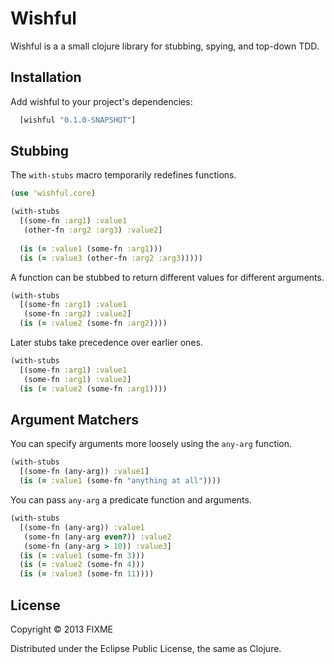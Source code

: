 Wishful
=======

Wishful is a a small clojure library for stubbing, spying, and top-down TDD.

## Installation

Add wishful to your project's dependencies:

```clojure
  [wishful "0.1.0-SNAPSHOT"]
```

## Stubbing

The `with-stubs` macro temporarily redefines functions.

```clojure
(use 'wishful.core)

(with-stubs
  [(some-fn :arg1) :value1
   (other-fn :arg2 :arg3) :value2]
   
  (is (= :value1 (some-fn :arg1)))
  (is (= :value3 (other-fn :arg2 :arg3)))))
```

A function can be stubbed to return different values for different arguments.

```clojure
(with-stubs
  [(some-fn :arg1) :value1
   (some-fn :arg2) :value2]
  (is (= :value2 (some-fn :arg2))))
```

Later stubs take precedence over earlier ones.

```clojure
(with-stubs
  [(some-fn :arg1) :value1
   (some-fn :arg1) :value2]
  (is (= :value2 (some-fn :arg1))))
```

## Argument Matchers

You can specify arguments more loosely using the `any-arg` function.

```clojure
(with-stubs
  [(some-fn (any-arg)) :value1]
  (is (= :value1 (some-fn "anything at all"))))
```

You can pass `any-arg` a predicate function and arguments.

```clojure
(with-stubs
  [(some-fn (any-arg)) :value1
   (some-fn (any-arg even?)) :value2
   (some-fn (any-arg > 10)) :value3]
  (is (= :value1 (some-fn 3)))
  (is (= :value2 (some-fn 4)))
  (is (= :value3 (some-fn 11))))
```

## License

Copyright © 2013 FIXME

Distributed under the Eclipse Public License, the same as Clojure.
